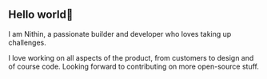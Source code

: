 ## Hello world👋

I am Nithin, a passionate builder and developer who loves taking up challenges.

I love working on all aspects of the product, from customers to design and of course code.
Looking forward to contributing on more open-source stuff.
